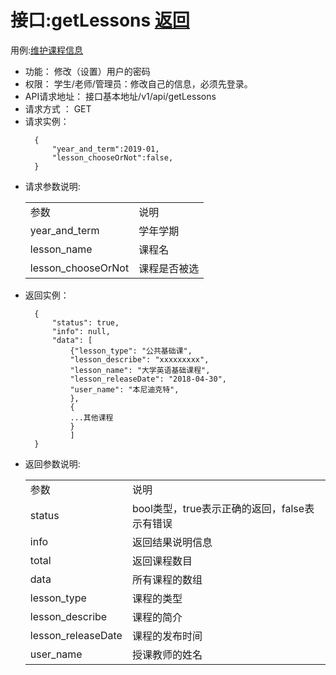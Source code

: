 # 接口:getLessons [返回][1]

用例:[维护课程信息][2]

<ul>
<li>功能： 修改（设置）用户的密码</li>
<li>权限： 学生/老师/管理员：修改自己的信息，必须先登录。</li>
<li>API请求地址： 接口基本地址/v1/api/getLessons</li>
<li>请求方式 ： GET</li>
<li>请求实例：</li>


```
  {
      "year_and_term":2019-01,
      "lesson_chooseOrNot":false,
  }
```

<li>请求参数说明:</li>
    <table>
        <tr>
            <td>参数</td>   
            <td>说明</td>
        </tr>
        <tr>
            <td>year_and_term</td>
            <td>学年学期</td>
        </tr>
        <tr>
            <td>lesson_name</td>
            <td>课程名</td>
        </tr>
        <tr>
            <td>lesson_chooseOrNot</td>
            <td>课程是否被选</td>
        </tr>
    </table>

<li>返回实例：</li>

```
  { 
      "status": true,
      "info": null, 
      "data": [
          {"lesson_type": "公共基础课",
          "lesson_describe": "xxxxxxxxx",
          "lesson_name": "大学英语基础课程",
          "lesson_releaseDate": "2018-04-30",
          "user_name": "本尼迪克特",
          },
          {
          ...其他课程
          }   
          ]
  }
```

<li>返回参数说明:</li>
    <table>
        <tr>
            <td>参数</td>   
            <td>说明</td>
        </tr>
        <tr>
            <td>status</td>
            <td>bool类型，true表示正确的返回，false表示有错误</td>
        </tr>
        <tr>
            <td>info</td>
            <td>返回结果说明信息</td>
        </tr>
        <tr>
            <td>total</td>
            <td>返回课程数目</td>
        </tr>
        <tr>
            <td>data</td>
            <td>所有课程的数组</td>
        </tr>
        <tr>
            <td>lesson_type</td>
            <td>课程的类型</td>
        </tr>
        <tr>
            <td>lesson_describe</td>
            <td>课程的简介</td>
        </tr>
        <tr>
            <td>lesson_releaseDate</td>
            <td>课程的发布时间</td>
        </tr>
        <tr>
            <td>user_name</td>
            <td>授课教师的姓名</td>
        </tr>
    </table>
</ul>

[1]: https://github.com/mzy1997/is_analysis/blob/master/test6/README.md    "返回" 
[2]: https://github.com/mzy1997/is_analysis/blob/master/test6/用例/维护课程信息.md    "维护课程信息"
 